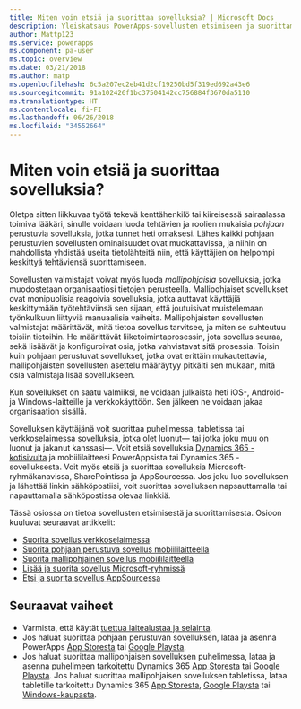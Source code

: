 ```yaml
---
title: Miten voin etsiä ja suorittaa sovelluksia? | Microsoft Docs
description: Yleiskatsaus PowerApps-sovellusten etsimiseen ja suorittamiseen.
author: Mattp123
ms.service: powerapps
ms.component: pa-user
ms.topic: overview
ms.date: 03/21/2018
ms.author: matp
ms.openlocfilehash: 6c5a207ec2eb41d2cf19250bd5f319ed692a43e6
ms.sourcegitcommit: 91a102426f1bc37504142cc756884f3670da5110
ms.translationtype: HT
ms.contentlocale: fi-FI
ms.lasthandoff: 06/26/2018
ms.locfileid: "34552664"
---
```

# <a name="how-do-i-find-and-run-apps"></a>Miten voin etsiä ja suorittaa sovelluksia?
Oletpa sitten liikkuvaa työtä tekevä kenttähenkilö tai kiireisessä sairaalassa toimiva lääkäri, sinulle voidaan luoda tehtävien ja roolien mukaisia *pohjaan* perustuvia sovelluksia, jotka tunnet heti omaksesi. Lähes kaikki pohjaan perustuvien sovellusten ominaisuudet ovat muokattavissa, ja niihin on mahdollista yhdistää useita tietolähteitä niin, että käyttäjien on helpompi keskittyä tehtäviensä suorittamiseen.

Sovellusten valmistajat voivat myös luoda *mallipohjaisia* sovelluksia, jotka muodostetaan organisaatiosi tietojen perusteella. Mallipohjaiset sovellukset ovat monipuolisia reagoivia sovelluksia, jotka auttavat käyttäjiä keskittymään työtehtäviinsä sen sijaan, että joutuisivat muistelemaan työnkulkuun liittyviä manuaalisia vaiheita. Mallipohjaisten sovellusten valmistajat määrittävät, mitä tietoa sovellus tarvitsee, ja miten se suhteutuu toisiin tietoihin. He määrittävät liiketoimintaprosessin, jota sovellus seuraa, sekä lisäävät ja konfiguroivat osia, jotka vahvistavat sitä prosessia. Toisin kuin pohjaan perustuvat sovellukset, jotka ovat erittäin mukautettavia, mallipohjaisten sovellusten asettelu määräytyy pitkälti sen mukaan, mitä osia valmistaja lisää sovellukseen.

Kun sovellukset on saatu valmiiksi, ne voidaan julkaista heti iOS-, Android- ja Windows-laitteille ja verkkokäyttöön. Sen jälkeen ne voidaan jakaa organisaation sisällä.

Sovelluksen käyttäjänä voit suorittaa puhelimessa, tabletissa tai verkkoselaimessa sovelluksia, jotka olet luonut&mdash; tai jotka joku muu on luonut ja jakanut kanssasi&mdash;. Voit etsiä sovelluksia [Dynamics 365 -kotisivulta](https://home.dynamics.com/) ja mobiililaitteesi PowerAppsista tai Dynamics 365 -sovelluksesta. Voit myös etsiä ja suorittaa sovelluksia Microsoft-ryhmäkanavissa, SharePointissa ja AppSourcessa. Jos joku luo sovelluksen ja lähettää linkin sähköpostiisi, voit suorittaa sovelluksen napsauttamalla tai napauttamalla sähköpostissa olevaa linkkiä.

Tässä osiossa on tietoa sovellusten etsimisestä ja suorittamisesta. Osioon kuuluvat seuraavat artikkelit:

* [Suorita sovellus verkkoselaimessa](run-app-browser.md)
* [Suorita pohjaan perustuva sovellus mobiililaitteella](run-app-client.md)
* [Suorita mallipohjainen sovellus mobiililaitteella](run-app-client-model-driven.md)
* [Lisää ja suorita sovellus Microsoft-ryhmissä](open-app-embedded-in-teams.md)
* [Etsi ja suorita sovellus AppSourcessa](app-source.md)

## <a name="next-steps"></a>Seuraavat vaiheet
* Varmista, että käytät [tuettua laitealustaa ja selainta](../maker/canvas-apps/limits-and-config.md).
* Jos haluat suorittaa pohjaan perustuvan sovelluksen, lataa ja asenna PowerApps [App Storesta](https://itunes.apple.com/app/powerapps/id1047318566?mt=8) tai [Google Playsta](https://play.google.com/store/apps/details?id=com.microsoft.msapps).
* Jos haluat suorittaa mallipohjaisen sovelluksen puhelimessa, lataa ja asenna puhelimeen tarkoitettu Dynamics 365 [App Storesta](https://itunes.apple.com/app/dynamics-crm-for-phones/id1003997947?ls=1&mt=8) tai [Google Playsta](https://play.google.com/store/apps/details?id=com.microsoft.crm.crmphone). Jos haluat suorittaa mallipohjaisen sovelluksen tabletissa, lataa tabletille tarkoitettu Dynamics 365 [App Storesta](https://itunes.apple.com/app/microsoft-dynamics-crm/id678800460?mt=8), [Google Playsta](https://play.google.com/store/apps/details?id=com.microsoft.crm.crmtablet) tai [Windows-kaupasta](https://www.microsoft.com/store/p/microsoft-dynamics-365/9nblggh4rfqp).
